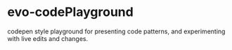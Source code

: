 # evo-codePlayground
codepen style playground for presenting code patterns, and experimenting with live edits and changes.

